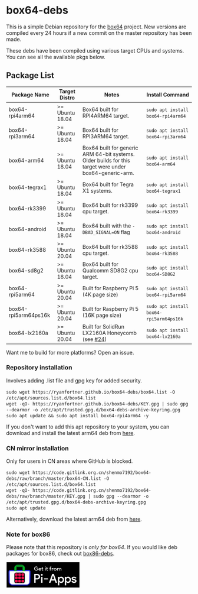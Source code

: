 # box64-debs

This is a simple Debian repository for the [box64](https://github.com/ptitSeb/box64) project. New versions are compiled every 24 hours if a new commit on the master repository has been made.

These debs have been compiled using various target CPUs and systems. You can see all the available pkgs below.

## Package List
Package Name | Target Distro | Notes | Install Command |
------------ | ------------- | ------------- | ------------- |
| box64-rpi4arm64 | >= Ubuntu 18.04 | Box64 built for RPI4ARM64 target. | `sudo apt install box64-rpi4arm64` |
| box64-rpi3arm64 | >= Ubuntu 18.04 | Box64 built for RPI3ARM64 target. | `sudo apt install box64-rpi3arm64` |
| box64-arm64 | >= Ubuntu 18.04 | Box64 built for generic ARM 64-bit systems. Older builds for this target were under box64-generic-arm. | `sudo apt install box64-arm64` |
| box64-tegrax1 | >= Ubuntu 18.04 | Box64 built for Tegra X1 systems. | `sudo apt install box64-tegrax1` |
| box64-rk3399 | >= Ubuntu 18.04 | Box64 built for rk3399 cpu target. | `sudo apt install box64-rk3399` |
| box64-android | >= Ubuntu 18.04 | Box64 built with the `-DBAD_SIGNAL=ON` flag | `sudo apt install box64-android` |
| box64-rk3588 | >= Ubuntu 20.04 | Box64 built for rk3588 cpu target. | `sudo apt install box64-rk3588` |
| box64-sd8g2   | >= Ubuntu 18.04 | Box64 built for Qualcomm SD8G2 cpu target.  | `sudo apt install box64-SD8G2`   |
| box64-rpi5arm64 | >= Ubuntu 20.04 | Built for Raspberry Pi 5 (4K page size) | `sudo apt install box64-rpi5arm64` |
| box64-rpi5arm64ps16k | >= Ubuntu 20.04 | Built for Raspberry Pi 5 (16K page size) | `sudo apt install box64-rpi5arm64ps16k` |
| box64-lx2160a | >= Ubuntu 20.04 | Built for SolidRun LX2160A Honeycomb (see [#24](https://github.com/ryanfortner/box64-debs/issues/24)) | `sudo apt install box64-lx2160a` |

Want me to build for more platforms? Open an issue. 

### Repository installation
Involves adding .list file and gpg key for added security.
```
sudo wget https://ryanfortner.github.io/box64-debs/box64.list -O /etc/apt/sources.list.d/box64.list
wget -qO- https://ryanfortner.github.io/box64-debs/KEY.gpg | sudo gpg --dearmor -o /etc/apt/trusted.gpg.d/box64-debs-archive-keyring.gpg 
sudo apt update && sudo apt install box64-rpi4arm64 -y
```
If you don't want to add this apt repository to your system, you can download and install the latest arm64 deb from [here](https://github.com/ryanfortner/box64-debs/tree/master/debian).

### CN mirror installation
Only for users in CN areas where GitHub is blocked.
```
sudo wget https://code.gitlink.org.cn/shenmo7192/box64-debs/raw/branch/master/box64-CN.list -O /etc/apt/sources.list.d/box64.list
wget -qO- https://code.gitlink.org.cn/shenmo7192/box64-debs/raw/branch/master/KEY.gpg | sudo gpg --dearmor -o /etc/apt/trusted.gpg.d/box64-debs-archive-keyring.gpg 
sudo apt update
```
Alternatively, download the latest arm64 deb from [here](https://code.gitlink.org.cn/shenmo7192/box64-debs/src/branch/master/debian).

### Note for box86

Please note that this repository is *only for box64*. If you would like deb packages for box86, check out [box86-debs](https://github.com/ryanfortner/box86-debs).

[![badge](https://github.com/Botspot/pi-apps/blob/master/icons/badge.png?raw=true)](https://github.com/Botspot/pi-apps)  

